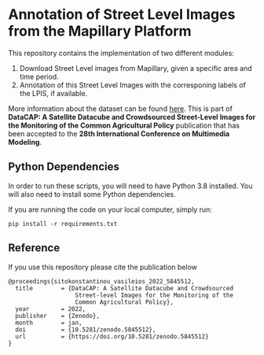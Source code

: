 
# Annotation of Street Level Images from the Mapillary Platform

This repository contains the implementation of two different modules:
1. Download Street Level images from Mapillary, given a specific area and time period. 
2. Annotation of this Street Level Images with the corresponing labels of the LPIS, if available.

More information about the dataset can be found [here](https://github.com/Agri-Hub/Mapillary_Annotation). This is part of **DataCAP: A Satellite Datacube and Crowdsourced Street-Level Images for the Monitoring of the Common Agricultural Policy** publication that has been accepted to the **28th International Conference on Multimedia Modeling**.


## Python Dependencies

In order to run these scripts, you will need to have Python 3.8 installed. You will also need to install some Python dependencies. 

If you are running the code on your local computer, simply run:

```
pip install -r requirements.txt
```

## Reference

If you use this repository please cite the publication below

```
@proceedings{sitokonstantinou_vasileios_2022_5845512,
  title        = {DataCAP: A Satellite Datacube and Crowdsourced 
                   Street-level Images for the Monitoring of the
                   Common Agricultural Policy},
  year         = 2022,
  publisher    = {Zenodo},
  month        = jan,
  doi          = {10.5281/zenodo.5845512},
  url          = {https://doi.org/10.5281/zenodo.5845512}
}
```
